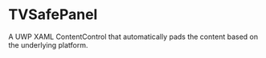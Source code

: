 # TVSafePanel
A UWP XAML ContentControl that automatically pads the content based on the underlying platform.
